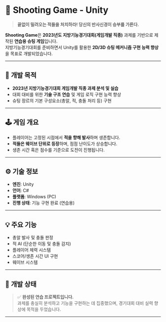# 🚀 Shooting Game - Unity

> **끝없이 밀려오는 적들을 처치하라! 당신의 반사신경이 승부를 가른다.**

**Shooting Game**은 **2023년도 지방기능경기대회(게임개발 직종)** 과제를 기반으로 제작된 **연습용 슈팅 게임**입니다.  
지방기능경기대회를 준비하면서 Unity를 활용한 **2D/3D 슈팅 메커니즘 구현 능력 향상**을 목표로 개발되었습니다.

---

## 🎯 개발 목적

- **2023년 지방기능경기대회 게임개발 직종 과제 분석 및 실습**
- 대회 대비를 위한 **기술 구조 연습** 및 게임 로직 구현 능력 향상
- 슈팅 장르의 기본 구성요소(총알, 적, 충돌 처리 등) 구현

---

## 🕹️ 게임 개요

- 플레이어는 고정된 시점에서 **적을 향해 발사**하며 생존합니다.
- **적들은 웨이브 단위로 등장**하며, 점점 난이도가 상승합니다.
- 생존 시간 혹은 점수를 기준으로 도전이 진행됩니다.

---

## ⚙️ 기술 정보

- **엔진**: Unity
- **언어**: C#
- **플랫폼**: Windows (PC)
- **진행 상태**: 기능 구현 완료 (연습용)

---

## 💡 주요 기능

- 총알 발사 및 충돌 판정
- 적 AI (단순한 이동 및 충돌 감지)
- 플레이어 체력 시스템
- 스코어/생존 시간 UI 구현
- 웨이브 시스템

---

## 🧪 개발 상태

> ✅ **완성된 연습 프로젝트입니다.**  
> 과제를 충실히 분석하고 기능을 구현하는 데 집중했으며, 경기대회 대비 실력 향상에 목적을 두었습니다.

---
